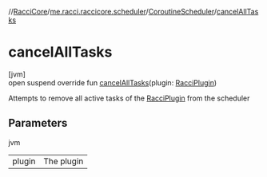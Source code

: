 //[RacciCore](../../../index.md)/[me.racci.raccicore.scheduler](../index.md)/[CoroutineScheduler](index.md)/[cancelAllTasks](cancel-all-tasks.md)

# cancelAllTasks

[jvm]\
open suspend override fun [cancelAllTasks](cancel-all-tasks.md)(plugin: [RacciPlugin](../../me.racci.raccicore/-racci-plugin/index.md))

Attempts to remove all active tasks of the [RacciPlugin](../../me.racci.raccicore/-racci-plugin/index.md) from the scheduler

## Parameters

jvm

| | |
|---|---|
| plugin | The plugin |
